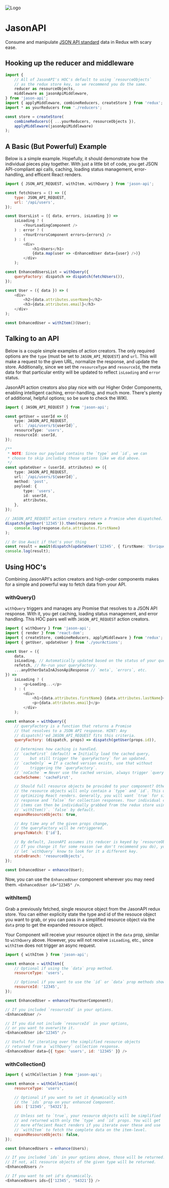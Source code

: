![Logo](./imgs/header.png)

# JasonAPI

Consume and manipulate [JSON API standard](http://jsonapi.org/)
data in Redux with scary ease.

## Hooking up the reducer and middleware

```ts
import {
    // All of JasonAPI's HOC's default to using `resourceObjects`
    // as the redux store key, so we recommend you do the same.
    reducer as resourceObjects,
    middleware as jasonApiMiddleware,
} from 'jason-api';
import { applyMiddleware, combineReducers, createStore } from 'redux';
import * as yourReducers from './reducers';

const store = createStore(
    combineReducers({ ...yourReducers, resourceObjects }),
    applyMiddleware(jasonApiMiddleware)
);
```

## A Basic (But Powerful) Example

Below is a simple example. Hopefully, it should demonstrate how the individual
pieces play together. With just a little bit of code, you get JSON API-compliant
api calls, caching, loading status management, error-handling, and efficent
React renders.

```js
import { JSON_API_REQUEST, withItem, withQuery } from 'jason-api';

const fetchUsers = () => ({
    type: JSON_API_REQUEST,
    url: '/api/users',
});

const UsersList = ({ data, errors, isLoading }) =>
    isLoading ? (
        <YourLoadingComponent />
    ) : error ? (
        <YourErrorsComponent errors={errors} />
    ) : (
        <div>
            <h1>Users</h1>
            {data.map(user => <EnhancedUser data={user} />)}
        </div>
    );

const EnhancedUsersList = withQuery({
    queryFactory: dispatch => dispatch(fetchUsers()),
});

const User = ({ data }) => (
    <div>
        <h2>{data.attributes.userName}</h2>
        <h3>{data.attributes.email}</h3>
    </div>
);

const EnhancedUser = withItem()(User);
```

## Talking to an API

Below is a couple simple examples of action creators. The only required
options are the `type` (must be set to `JASON_API_REQUEST`) and `url`.
This will make a request to the given URL, normalize the response, and update
the store. Additionally, since we set the `resourceType` and `resourceId`,
the meta data for that particular entity will be updated to reflect `isLoading`
and `error` status.

JasonAPI action creators also play nice with our Higher Order Components,
enabling intelligent caching, error-handling, and much more. There's plenty
of additional, helpful options; so be sure to check the WIKI.

```ts
import { JASON_API_REQUEST } from 'jason-api';

const getUser = userId => ({
    type: JASON_API_REQUEST,
    url: `/api/users/${userId}`,
    resourceType: 'users',
    resourceId: userId,
});

/**
 * NOTE: Since our payload contains the `type` and `id`, we can
 * choose to skip including those options like we did above.
 */
const updateUser = (userId, attributes) => ({
    type: JASON_API_REQUEST,
    url: `/api/users/${userId}`,
    method: 'post',
    payload: {
        type: 'users',
        id: userId,
        attributes,
    },
});

// JASON_API_REQUEST action creators return a Promise when dispatched.
dispatch(getUser('12345')).then(response =>
    console.log(response.data.attributes.firstName)
);

// Or Use Await if that's your thing
const result = await(dispatch(updateUser('12345', { firstName: 'Enrique' })));
console.log(result);
```

## Using HOC's

Combining JasonAPI's action creators and high-order components
makes for a simple and powerful way to fetch data from your API.


### withQuery()

`withQuery` triggers and manages any Promise that resolves to a JSON API
response. With it, you get caching, loading status management, and error
handling. This HOC pairs well with `JASON_API_REQUEST` action creators.

```js
import { withQuery } from 'jason-api';
import { render } from 'react-dom';
import { createStore, combineReducers, applyMiddleware } from 'redux';
import { getUser, updateUser } from './yourActions';

const User = ({
    data,
    isLoading, // Automatically updated based on the status of your queryFactory's Promise
    refetch, // Re-run your queryFactory.
    ...anyOtherDataInAJsonApiResponse // `meta`, `errors`, etc.
}) =>
    isLoading ? (
        <p>Loading...</p>
    ) : (
        <div>
            <h1>{data.attributes.firstName} {data.attributes.lastName}</h1>
            <p>{data.attributes.email}</p>
        </div>
    );

const enhance = withQuery({
    // queryFactory is a function that returns a Promise
    // that resolves to a JSON API response. HINT: Any
    // dispatch()'ed JASON_API_REQUEST fits this criteria.
    queryFactory: (dispatch, props) => dispatch(getUser(props.id)),

    // Determines how caching is handled.
    // `cacheFirst` (default) ➡ Initially load the cached query,
    //     but still trigger the `queryFactory` for an updated.
    // `cacheOnly` ➡ If a cached version exists, use that without
    //     triggering the `queryFactory`.
    // `noCache` ➡ Never use the cached version, always trigger `queryFactory`.
    cacheScheme: 'cacheFirst',

    // Should full resource objects be provided to your component? Otherwise,
    // the resource objects will only contain a `type` and `id`. This useful for
    // optimizing React renders. Generally, you will want `true` for single-item
    // response and `false` for collection responses. Your individual collection
    // items can then be individually grabbed from the redux store using
    // `withItem()`. `false` by default.
    expandResourceObjects: true,

    // Any time any of the given props change,
    // the queryFactory will be retriggered.
    propsToWatch: ['id'],

    // By default, JasonAPI assumes its reducer is keyed by `resourceObjects`.
    // If you change it for some reason (we don't recommend you do), you can
    // let `withQuery` know to look for it a different key.
    stateBranch: 'resourceObjects',
});

const EnhancedUser = enhance(User);
```

Now, you can use the `EnhancedUser` component wherever you may need them.
`<EnhancedUser id="12345" />`.


### withItem()

Grab a previously fetched, single resource object from the JasonAPI redux store.
You can either explicity state the type and id of the resouce object you want
to grab, or you can pass in a simplified resource object via the `data` prop
to get the expanded resource object.

Your Component will receive your resource object in the `data` prop, similar
to `withQuery` above. However, you will not receive `isLoading`, etc., since
`withItem` does not trigger an async request.

```js
import { withItem } from 'jason-api';

const enhance = withItem({
    // Optional if using the `data` prop method.
    resourceType: 'users',

    // Optional if you want to use the `id` or `data` prop methods shown below.
    resourceId: '12345',
});

const EnhancedUser = enhance(YourUserComponent);

// If you included `resourceId` in your options.
<EnhancedUser />

// If you did not include `resourceId` in your options,
// or you want to overwrite it.
<EnhancedUser id="12345" />

// Useful for iterating over the simplified resource objects
// returned from a `withQuery` collection response.
<EnhancedUser data={{ type: 'users', id: '12345' }} />
```

### withCollection()

```js
import { withCollection } from 'jason-api';

const enhance = withCollection({
    resourceType: 'users',

    // Optional if you want to set it dynamically with
    // the `ids` prop on your enhanced Component.
    ids: ['12345', '54321'],

    // Unless set to `true`, your resource objects will be simplified
    // and returned with only the `type` and `id` props. You will get
    // more effecient React renders if you iterate over these and use
    // `withItem` to fetch the complete data on the item-level.
    expandResourceObjects: false,
});

const EnhancedUsers = enhance(Users);

// If you included `ids` in your options above, those will be returned.
// If not, all resource objects of the given type will be returned.
<EnhancedUsers />

// If you want to set id's dynamically.
<EnhancedUsers ids={['12345', '54321']} />
```
